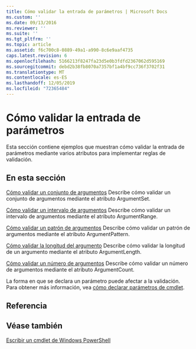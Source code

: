 ```yaml
---
title: Cómo validar la entrada de parámetros | Microsoft Docs
ms.custom: ''
ms.date: 09/13/2016
ms.reviewer: ''
ms.suite: ''
ms.tgt_pltfrm: ''
ms.topic: article
ms.assetid: f6c700c8-0889-49a1-a990-8c6e9aaf4735
caps.latest.revision: 6
ms.openlocfilehash: 5166213f8247fa23d5e0b3fdfd2367062d595169
ms.sourcegitcommit: debd2b38fb8070a7357bf1a4bf9cc736f3702f31
ms.translationtype: MT
ms.contentlocale: es-ES
ms.lasthandoff: 12/05/2019
ms.locfileid: "72365484"
---
```

# <a name="how-to-validate-parameter-input"></a>Cómo validar la entrada de parámetros

Esta sección contiene ejemplos que muestran cómo validar la entrada de parámetros mediante varios atributos para implementar reglas de validación.

## <a name="in-this-section"></a>En esta sección

[Cómo validar un conjunto de argumentos](./how-to-validate-an-argument-set.md) Describe cómo validar un conjunto de argumentos mediante el atributo ArgumentSet.

[Cómo validar un intervalo de argumentos](./how-to-validate-an-argument-range.md) Describe cómo validar un intervalo de argumentos mediante el atributo ArgumentRange.

[Cómo validar un patrón de argumentos](./how-to-validate-an-argument-pattern.md) Describe cómo validar un patrón de argumentos mediante el atributo ArgumentPattern.

[Cómo validar la longitud del argumento](./how-to-validate-the-argument-length.md) Describe cómo validar la longitud de un argumento mediante el atributo ArgumentLength.

[Cómo validar un número de argumentos](./how-to-validate-an-argument-count.md) Describe cómo validar un número de argumentos mediante el atributo ArgumentCount.

La forma en que se declara un parámetro puede afectar a la validación. Para obtener más información, vea [cómo declarar parámetros de cmdlet](./how-to-declare-cmdlet-parameters.md).

## <a name="reference"></a>Referencia

## <a name="see-also"></a>Véase también

[Escribir un cmdlet de Windows PowerShell](./writing-a-windows-powershell-cmdlet.md)
